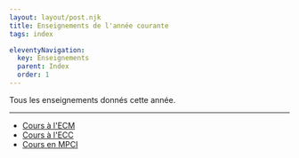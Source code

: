 ```yaml
---
layout: layout/post.njk
title: Enseignements de l'année courante
tags: index

eleventyNavigation:
  key: Enseignements
  parent: Index
  order: 1
---
```


Tous les enseignements donnés cette année.

---

* [Cours à l'ECM](./ecm)
* [Cours à l'ECC](./ecc)
* [Cours en MPCI](./MPCI)
